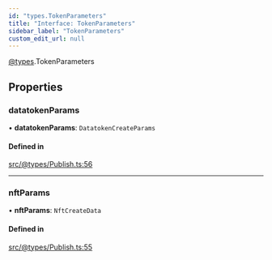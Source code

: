 ```yaml
---
id: "types.TokenParameters"
title: "Interface: TokenParameters"
sidebar_label: "TokenParameters"
custom_edit_url: null
---
```


[@types](../modules/types.md).TokenParameters

## Properties

### datatokenParams

• **datatokenParams**: `DatatokenCreateParams`

#### Defined in

[src/@types/Publish.ts:56](https://github.com/deltaDAO/nautilus/blob/f251a23/src/@types/Publish.ts#L56)

___

### nftParams

• **nftParams**: `NftCreateData`

#### Defined in

[src/@types/Publish.ts:55](https://github.com/deltaDAO/nautilus/blob/f251a23/src/@types/Publish.ts#L55)
